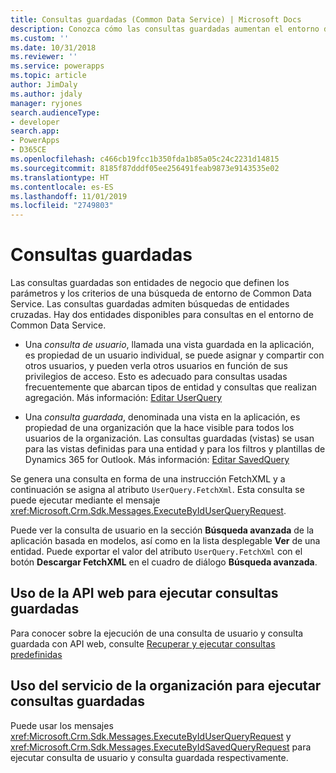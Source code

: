 ```yaml
---
title: Consultas guardadas (Common Data Service) | Microsoft Docs
description: Conozca cómo las consultas guardadas aumentan el entorno de búsqueda en Common Data Service.
ms.custom: ''
ms.date: 10/31/2018
ms.reviewer: ''
ms.service: powerapps
ms.topic: article
author: JimDaly
ms.author: jdaly
manager: ryjones
search.audienceType:
- developer
search.app:
- PowerApps
- D365CE
ms.openlocfilehash: c466cb19fcc1b350fda1b85a05c24c2231d14815
ms.sourcegitcommit: 8185f87dddf05ee256491feab9873e9143535e02
ms.translationtype: HT
ms.contentlocale: es-ES
ms.lasthandoff: 11/01/2019
ms.locfileid: "2749803"
---
```

# <a name="saved-queries"></a>Consultas guardadas

Las consultas guardadas son entidades de negocio que definen los parámetros y los criterios de una búsqueda de entorno de Common Data Service. Las consultas guardadas admiten búsquedas de entidades cruzadas. Hay dos entidades disponibles para consultas en el entorno de Common Data Service.  
  
- Una *consulta de usuario*, llamada una vista guardada en la aplicación, es propiedad de un usuario individual, se puede asignar y compartir con otros usuarios, y pueden verla otros usuarios en función de sus privilegios de acceso. Esto es adecuado para consultas usadas frecuentemente que abarcan tipos de entidad y consultas que realizan agregación. Más información: [Editar UserQuery](reference/entities/userquery.md) 

- Una *consulta guardada*, denominada una vista en la aplicación, es propiedad de una organización que la hace visible para todos los usuarios de la organización. Las consultas guardadas (vistas) se usan para las vistas definidas para una entidad y para los filtros y plantillas de Dynamics 365 for Outlook. Más información: [Editar SavedQuery](reference/entities/savedquery.md) 
  
 Se genera una consulta en forma de una instrucción FetchXML y a continuación se asigna al atributo `UserQuery.FetchXml`. Esta consulta se puede ejecutar mediante el mensaje <xref:Microsoft.Crm.Sdk.Messages.ExecuteByIdUserQueryRequest>.  
  
 Puede ver la consulta de usuario en la sección **Búsqueda avanzada** de la aplicación basada en modelos, así como en la lista desplegable **Ver** de una entidad.  Puede exportar el valor del atributo `UserQuery.FetchXml` con el botón **Descargar FetchXML** en el cuadro de diálogo **Búsqueda avanzada**.  
  
## <a name="use-web-api-to-execute-saved-queries"></a>Uso de la API web para ejecutar consultas guardadas

Para conocer sobre la ejecución de una consulta de usuario y consulta guardada con API web, consulte [Recuperar y ejecutar consultas predefinidas](webapi/retrieve-and-execute-predefined-queries.md)

## <a name="use-organization-service-to-execute-saved-queries"></a>Uso del servicio de la organización para ejecutar consultas guardadas

Puede usar los mensajes <xref:Microsoft.Crm.Sdk.Messages.ExecuteByIdUserQueryRequest> y <xref:Microsoft.Crm.Sdk.Messages.ExecuteByIdSavedQueryRequest> para ejecutar consulta de usuario y consulta guardada respectivamente.
